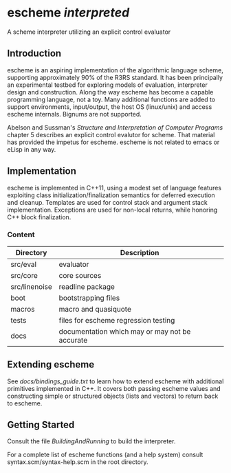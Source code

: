 escheme _interpreted_
=======

A scheme interpreter utilizing an explicit control evaluator

## Introduction

escheme is an aspiring implementation of the algorithmic language scheme, 
supporting approximately 90% of the R3RS standard. It has been principally an experimental
testbed for exploring models of evaluation, interpreter design and construction.
Along the way escheme has become a capable programming language, not a toy.
Many additional functions are added to support environments, input/output, the host OS 
(linux/unix) and access escheme internals. Bignums are not supported.

Abelson and Sussman's _Structure and Interpretation of Computer Programs_ chapter 5 describes an explicit 
control evalutor for scheme. That material has provided the impetus for escheme.  escheme is not related
to emacs or eLisp in any way.

## Implementation 

escheme is implemented in C++11, using a modest set of language features
exploiting class initialization/finalization semantics for deferred execution 
and cleanup. Templates are used for control stack and argument stack 
implementation. Exceptions are used for non-local returns, 
while honoring C++ block finalization.

### Content
  
| Directory        | Description                                        |
| ---------------- | ---------------------------------------------------|
|  src/eval    |    evaluator|
|  src/core    |    core sources|
|  src/linenoise|  readline package|
|  boot      | bootstrapping files |
|  macros   |  macro and quasiquote|
|  tests  |    files for escheme regression testing|
|  docs |      documentation which may or may not be accurate|

## Extending escheme

See _docs/bindings_guide.txt_ to learn how to extend escheme with additional 
primitives implemented in C++. It covers both passing escheme 
values and constructing simple or structured objects (lists and vectors) to
return back to escheme.

## Getting Started

Consult the file _BuildingAndRunning_ to build the interpreter.

For a complete list of escheme functions (and a help system) consult syntax.scm/syntax-help.scm in the 
root directory.



